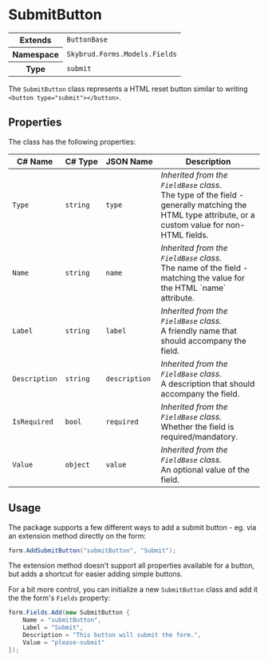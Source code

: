 # SubmitButton

<table class="table details">
    <tr>
        <th>Extends</th>
        <td><code>ButtonBase</code></td>
    </tr>
    <tr>
        <th>Namespace</th>
        <td><code>Skybrud.Forms.Models.Fields</code></td>
    </tr>
    <tr>
        <th>Type</th>
        <td><code>submit</code></td>
    </tr>
</table>

The `SubmitButton` class represents a HTML reset button similar to writing `<button type="submit"></button>`.

## Properties

The class has the following properties:

<table class="table list border">
    <thead>
        <tr>
            <th>C#&nbsp;Name</th>
            <th>C#&nbsp;Type</th>
            <th>JSON&nbsp;Name</th>
            <th>Description</th>
        </tr>
    </thead>
    <tbody>
        <tr>
            <td><code>Type</code></td>
            <td><code>string</code></td>
            <td><code>type</code></td>
            <td>
                <em>Inherited from the <code>FieldBase</code> class.</em><br />
                The type of the field - generally matching the HTML <c>type</c> attribute, or a custom value for non-HTML fields.
            </td>
        </tr>
        <tr>
            <td><code>Name</code></td>
            <td><code>string</code></td>
            <td><code>name</code></td>
            <td>
                <em>Inherited from the <code>FieldBase</code> class.</em><br />
                The name of the field - matching the value for the HTML `name` attribute.
            </td>
        </tr>
        <tr>
            <td><code>Label</code></td>
            <td><code>string</code></td>
            <td><code>label</code></td>
            <td>
                <em>Inherited from the <code>FieldBase</code> class.</em><br />
                A friendly name that should accompany the field.
            </td>
        </tr>
        <tr>
            <td><code>Description</code></td>
            <td><code>string</code></td>
            <td><code>description</code></td>
            <td>
                <em>Inherited from the <code>FieldBase</code> class.</em><br />
                A description that should accompany the field.
            </td>
        </tr>
        <tr>
            <td><code>IsRequired</code></td>
            <td><code>bool</code></td>
            <td><code>required</code></td>
            <td>
                <em>Inherited from the <code>FieldBase</code> class.</em><br />
                Whether the field is required/mandatory.
            </td>
        </tr>
        <tr>
            <td><code>Value</code></td>
            <td><code>object</code></td>
            <td><code>value</code></td>
            <td>
                <em>Inherited from the <code>FieldBase</code> class.</em><br />
                An optional value of the field.
            </td>
        </tr>
    </tbody>
</table>

## Usage

The package supports a few different ways to add a submit button - eg. via an extension method directly on the form:

```csharp
form.AddSubmitButton("submitButton", "Submit");
```

The extension method doesn't support all properties available for a button, but adds a shortcut for easier adding simple buttons.

For a bit more control, you can initialize a new `SubmitButton` class and add it the the form's `Fields` property:

```csharp
form.Fields.Add(new SubmitButton {
    Name = "submitButton",
    Label = "Submit",
    Description = "This button will submit the form.",
    Value = "please-submit"
});
```